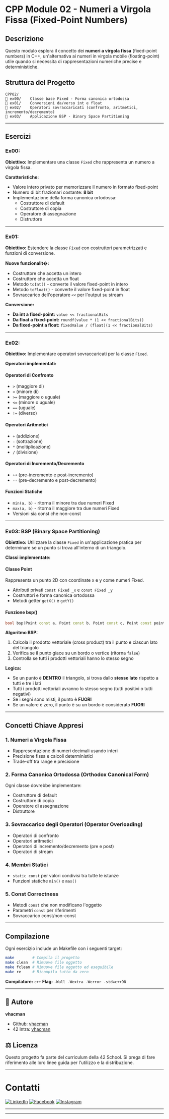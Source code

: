 # CPP Module 02 - Numeri a Virgola Fissa (Fixed-Point Numbers)

## Descrizione

Questo modulo esplora il concetto dei **numeri a virgola fissa** (fixed-point numbers) in C++, un'alternativa ai numeri in virgola mobile (floating-point) utile quando si necessita di rappresentazioni numeriche precise e deterministiche.

## Struttura del Progetto

```
CPP02/
   ex00/    Classe base Fixed - Forma canonica ortodossa
   ex01/    Conversioni da/verso int e float
   ex02/    Operatori sovraccaricati (confronto, aritmetici, incremento/decremento)
   ex03/    Applicazione BSP - Binary Space Partitioning
```

---

## Esercizi

### Ex00:

**Obiettivo:** Implementare una classe `Fixed` che rappresenta un numero a virgola fissa.

**Caratteristiche:**
- Valore intero privato per memorizzare il numero in formato fixed-point
- Numero di bit frazionari costante: **8 bit**
- Implementazione della forma canonica ortodossa:
  - Costruttore di default
  - Costruttore di copia
  - Operatore di assegnazione
  - Distruttore

---

### Ex01:

**Obiettivo:** Estendere la classe `Fixed` con costruttori parametrizzati e funzioni di conversione.

**Nuove funzionalit�:**
- Costruttore che accetta un intero
- Costruttore che accetta un float
- Metodo `toInt()` - converte il valore fixed-point in intero
- Metodo `toFloat()` - converte il valore fixed-point in float
- Sovraccarico dell'operatore `<<` per l'output su stream

**Conversione:**
- **Da int a fixed-point:** `value << fractionalBits`
- **Da float a fixed-point:** `roundf(value * (1 << fractionalBits))`
- **Da fixed-point a float:** `fixedValue / (float)(1 << fractionalBits)`

---

### Ex02:

**Obiettivo:** Implementare operatori sovraccaricati per la classe `Fixed`.

**Operatori implementati:**

#### Operatori di Confronto
- `>` (maggiore di)
- `<` (minore di)
- `>=` (maggiore o uguale)
- `<=` (minore o uguale)
- `==` (uguale)
- `!=` (diverso)

#### Operatori Aritmetici
- `+` (addizione)
- `-` (sottrazione)
- `*` (moltiplicazione)
- `/` (divisione)

#### Operatori di Incremento/Decremento
- `++` (pre-incremento e post-incremento)
- `--` (pre-decremento e post-decremento)

#### Funzioni Statiche
- `min(a, b)` - ritorna il minore tra due numeri Fixed
- `max(a, b)` - ritorna il maggiore tra due numeri Fixed
- Versioni sia const che non-const

---

### Ex03: BSP (Binary Space Partitioning)

**Obiettivo:** Utilizzare la classe `Fixed` in un'applicazione pratica per determinare se un punto si trova all'interno di un triangolo.

**Classi implementate:**

#### Classe Point
Rappresenta un punto 2D con coordinate x e y come numeri Fixed.
- Attributi privati `const Fixed _x` e `const Fixed _y`
- Costruttori e forma canonica ortodossa
- Metodi getter `getX()` e `getY()`

#### Funzione bsp()
```cpp
bool bsp(Point const a, Point const b, Point const c, Point const point);
```

**Algoritmo BSP:**
1. Calcola il prodotto vettoriale (cross product) tra il punto e ciascun lato del triangolo
2. Verifica se il punto giace su un bordo o vertice (ritorna `false`)
3. Controlla se tutti i prodotti vettoriali hanno lo stesso segno

**Logica:**
- Se un punto è **DENTRO** il triangolo, si trova dallo **stesso lato** rispetto a tutti e tre i lati
- Tutti i prodotti vettoriali avranno lo stesso segno (tutti positivi o tutti negativi)
- Se i segni sono misti, il punto è **FUORI**
- Se un valore è zero, il punto è su un bordo è considerato **FUORI**
---

## Concetti Chiave Appresi

### 1. Numeri a Virgola Fissa
- Rappresentazione di numeri decimali usando interi
- Precisione fissa e calcoli deterministici
- Trade-off tra range e precisione

### 2. Forma Canonica Ortodossa (Orthodox Canonical Form)
Ogni classe dovrebbe implementare:
- Costruttore di default
- Costruttore di copia
- Operatore di assegnazione
- Distruttore

### 3. Sovraccarico degli Operatori (Operator Overloading)
- Operatori di confronto
- Operatori aritmetici
- Operatori di incremento/decremento (pre e post)
- Operatori di stream

### 4. Membri Statici
- `static const` per valori condivisi tra tutte le istanze
- Funzioni statiche `min()` e `max()`

### 5. Const Correctness
- Metodi `const` che non modificano l'oggetto
- Parametri `const` per riferimenti
- Sovraccarico const/non-const

---

## Compilazione

Ogni esercizio include un Makefile con i seguenti target:

```bash
make        # Compila il progetto
make clean  # Rimuove file oggetto
make fclean # Rimuove file oggetto ed eseguibile
make re     # Ricompila tutto da zero
```

**Compilatore:** `c++`
**Flag:** `-Wall -Wextra -Werror -std=c++98`

---

## 👤 Autore
**vhacman**
- Github: [vhacman](https://github.com/vhacman)
- 42 Intra: [vhacman](https://profile.intra.42.fr/)

## ⚖️ Licenza
Questo progetto fa parte del curriculum della 42 School. Si prega di fare riferimento alle loro linee guida per l'utilizzo e la distribuzione.

---

# Contatti
[![LinkedIn](https://img.shields.io/badge/LinkedIn-blue?style=for-the-badge&logo=linkedin&logoColor=white)](https://www.linkedin.com/in/viorica-gabriela-hacman-63a412267/)
[![Facebook](https://img.shields.io/badge/Facebook-1877F2?style=for-the-badge&logo=facebook&logoColor=white)](https://www.facebook.com/profile.php?id=100090802467237)
[![Instagram](https://img.shields.io/badge/Instagram-E4405F?style=for-the-badge&logo=instagram&logoColor=white)](https://www.instagram.com/vgabrielah_/)

---


---

